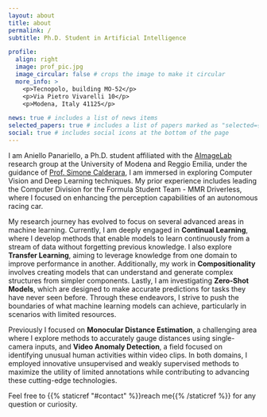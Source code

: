 ```yaml
---
layout: about
title: about
permalink: /
subtitle: Ph.D. Student in Artificial Intelligence

profile:
  align: right
  image: prof_pic.jpg
  image_circular: false # crops the image to make it circular
  more_info: >
    <p>Tecnopolo, building MO-52</p>
    <p>Via Pietro Vivarelli 10</p>
    <p>Modena, Italy 41125</p>

news: true # includes a list of news items
selected_papers: true # includes a list of papers marked as "selected={true}"
social: true # includes social icons at the bottom of the page
---
```


I am Aniello Panariello, a Ph.D. student affiliated with the [AImageLab](https://aimagelab.ing.unimore.it/) research group at the University of Modena and Reggio Emilia, under the guidance of [Prof. Simone Calderara](https://aimagelab.ing.unimore.it/imagelab/person.asp?idpersona=38), I am immersed in exploring Computer Vision and Deep Learning techniques. My prior experience includes leading the Computer Division for the Formula Student Team - MMR Driverless, where I focused on enhancing the perception capabilities of an autonomous racing car.


My research journey has evolved to focus on several advanced areas in machine learning. Currently, I am deeply engaged in **Continual Learning**, where I develop methods that enable models to learn continuously from a stream of data without forgetting previous knowledge. I also explore **Transfer Learning**, aiming to leverage knowledge from one domain to improve performance in another. Additionally, my work in **Compositionality** involves creating models that can understand and generate complex structures from simpler components. Lastly, I am investigating **Zero-Shot Models**, which are designed to make accurate predictions for tasks they have never seen before. Through these endeavors, I strive to push the boundaries of what machine learning models can achieve, particularly in scenarios with limited resources.

Previously I focused on **Monocular Distance Estimation**, a challenging area where I explore methods to accurately gauge distances using single-camera inputs, and **Video Anomaly Detection**, a field focused on identifying unusual human activities within video clips. In both domains, I employed innovative unsupervised and weakly supervised methods to maximize the utility of limited annotations while contributing to advancing these cutting-edge technologies.

<!-- {{< icon name="download" pack="fas" >}} Download my {{< staticref "uploads/demo_resume.pdf" "newtab" >}}resumé{{< /staticref >}}. -->

Feel free to {{% staticref "#contact" %}}reach me{{% /staticref %}} for any question or curiosity.

